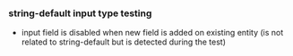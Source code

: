 ### string-default input type testing

* input field is disabled when new field is added on existing entity (is not related to string-default but is detected during the test)